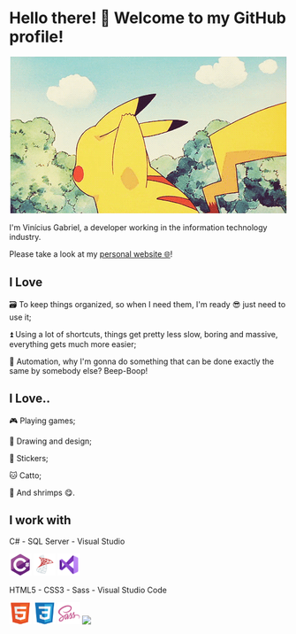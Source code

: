 # Hello there! 👋 Welcome to my GitHub profile!

<p align="center">
  <img src="images/pikachu-hello.gif">
</p>



I'm Vinícius Gabriel, a developer working in the information technology industry.


Please take a look at my [personal website 🌐](https://monambike.github.io)!

## I Love

🗃️ To keep things organized, so when I need them, I'm ready 😎 just need to use it;

⏫ Using a lot of shortcuts, things get pretty less slow, boring and massive, everything gets much more easier;

🤖 Automation, why I'm gonna do something that can be done exactly the same by somebody else? Beep-Boop!

## I Love..

🎮 Playing games;

🎨 Drawing and design;

💬 Stickers;

🐱 Catto;

🦐 And shrimps 😋.

## I work with

C# - SQL Server - Visual Studio
<p>
  <img height="40" src="images/csharp.svg"/>
  <img height="40" src="images/microsoft-sql-server.svg" />
  <img height="40" src="images/visual-studio.svg" />
</p>

HTML5 - CSS3 - Sass - Visual Studio Code
<p>
  <img height="40" src="images/html5.svg" />
  <img height="40" src="images/css3.svg"/>
  <img height="40" src="images/sass.svg"/>
  <img height="40" src="images/vscode.svg"/>
</p>
